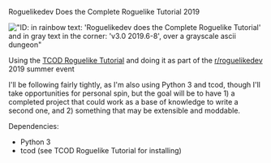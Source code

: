 Roguelikedev Does the Complete Roguelike Tutorial 2019

!["ID: in rainbow text: 'Roguelikedev does the Complete Roguelike Tutorial' and in gray text in the corner: 'v3.0 2019.6-8', over a grayscale ascii dungeon"](https://i.imgur.com/3MAzEp1.png)

Using the [TCOD Roguelike Tutorial](http://rogueliketutorials.com/tutorials/tcod/) and doing it as part of the [r/roguelikedev](https://www.reddit.com/r/roguelikedev) 2019 summer event

I'll be following fairly tightly, as I'm also using Python 3 and tcod, though I'll take opportunities for personal spin, but the goal will be to have 1) a completed project that could work as a base of knowledge to write a second one, and 2) something that may be extensible and moddable. 

Dependencies:
 - Python 3
 - tcod (see TCOD Roguelike Tutorial for installing)
